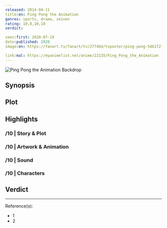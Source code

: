 ```yaml
---
released: 2014-04-11
title:en: Ping Pong the Animation
genres: sports, drama, seinen
rating: 10,8,10,10
verdict:

seen:first: 2020-07-19
date:published: 2020
image:en: https://fanart.tv/fanart/tv/277464/tvposter/ping-pong-54b1f27191477.jpg

link:mal: https://myanimelist.net/anime/22135/Ping_Pong_the_Animation
---
```


![Ping Pong the Animation Backdrop](https://image.tmdb.org/t/p/original/1rEPk87q49PspQmBJ74bwsXBVkH.jpg)

## Synopsis

## Plot

## Highlights

### /10 | Story & Plot

### /10 | Artwork & Animation

### /10 | Sound

### /10 | Characters

## Verdict

<!-- SPOILERS -->

<!-- CLOSING -->

---
Reference(s):

- 1
- 2
